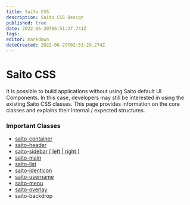 ```yaml
---
title: Saito CSS
description: Saito CSS Design
published: true
date: 2022-06-30T06:51:27.741Z
tags: 
editor: markdown
dateCreated: 2022-06-29T02:53:29.274Z
---
```


# Saito CSS

It is possible to build applications without using Saito default UI Components. In this case, developers may still be interested in using the existing Saito CSS classes. This page provides information on the core classes and explains their internal / expected structures.

### Important Classes

- [saito-container](/tech/applications/saito-css/saito-container)
- [saito-header](/tech/applications/saito-css/saito-header)
- [saito-sidebar  \[ left \| right \]](/tech/applications/saito-css/saito-sidebar)
- [saito-main](/tech/applications/saito-css/saito-main)
- [saito-list](/tech/applications/saito-css/saito-list)
- [saito-identicon](/tech/applications/saito-css/saito-identicon)
- [saito-username](/tech/applications/saito-css/saito-username)
- [saito-menu](/tech/applications/saito-css/saito-menu)
- [saito-overlay](/tech/applications/saito-css/saito-overlay)
- saito-backdrop

